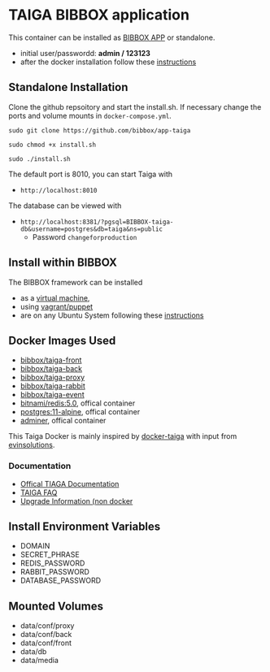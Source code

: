 # TAIGA BIBBOX application

This container can be installed as [BIBBOX APP](http://bibbox.readthedocs.io/en/latest/admin-documentation/ "BIBBOX App Store") or standalone. 

* initial user/passwordd: **admin / 123123**
* after the docker installation follow these [instructions](https://github.com/bibbox/app-taiga/blob/master/INSTALL-APP.md)

## Standalone Installation

Clone the github repsoitory and start the install.sh. If necessary change the ports and volume mounts in `docker-compose.yml`.  

`sudo git clone https://github.com/bibbox/app-taiga`

`sudo chmod +x install.sh`

`sudo ./install.sh`

The default port is 8010, you can start Taiga with

* `http://localhost:8010`

The database can be viewed with 

* `http://localhost:8381/?pgsql=BIBBOX-taiga-db&username=postgres&db=taiga&ns=public`
    * Password  `changeforproduction`

## Install within BIBBOX

The BIBBOX framework can be installed 
* as a [virtual machine](http://bibbox.bbmri-eric.eu/resources/machine/), 
* using [vagrant/puppet](http://bibbox.readthedocs.io/en/latest/installation-vagrant/) 
* are on any Ubuntu System following these [instructions](http://bibbox.readthedocs.io/en/latest/installation-source/)  


## Docker Images Used
* [bibbox/taiga-front](https://hub.docker.com/r/bibbox/taiga-front) 
* [bibbox/taiga-back](https://hub.docker.com/r/bibbox/taiga-back) 
* [bibbox/taiga-proxy](https://hub.docker.com/r/bibbox/taiga-proxy) 
* [bibbox/taiga-rabbit](https://hub.docker.com/r/bibbox/taiga-rabbit) 
* [bibbox/taiga-event](https://hub.docker.com/r/bibbox/taiga-event) 
* [bitnami/redis:5.0](https://hub.docker.com/r/bitnami/redis), offical container
* [postgres:11-alpine](https://hub.docker.com/_/postgres), offical container
* [adminer](https://hub.docker.com/_/adminer), offical container

This Taiga Docker is mainly inspired by [docker-taiga](https://github.com/docker-taiga) with input from [evinsolutions](https://github.com/devinsolutions/docker-taiga).


### Documentation

* [Offical TIAGA Documentation](http://taigaio.github.io/taiga-doc/dist/)
* [TAIGA FAQ](http://taigaio.github.io/taiga-doc/dist/setup-faqs.html)
* [Upgrade Information (non docker](http://taigaio.github.io/taiga-doc/dist/upgrades.html)

## Install Environment Variables

* DOMAIN
* SECRET_PHRASE
* REDIS_PASSWORD
* RABBIT_PASSWORD
* DATABASE_PASSWORD

## Mounted Volumes

* data/conf/proxy
* data/conf/back
* data/conf/front
* data/db
* data/media



